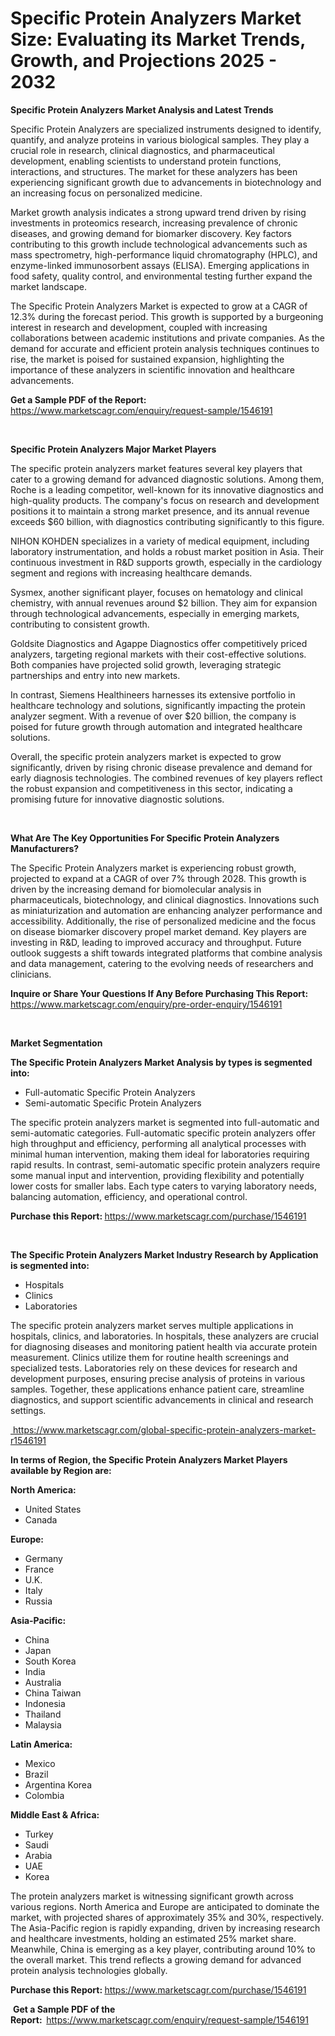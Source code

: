<p><h1>Specific Protein Analyzers Market Size: Evaluating its Market Trends, Growth, and Projections 2025 - 2032</h1></p><p><strong>Specific Protein Analyzers Market Analysis and Latest Trends</strong></p>
<p><p>Specific Protein Analyzers are specialized instruments designed to identify, quantify, and analyze proteins in various biological samples. They play a crucial role in research, clinical diagnostics, and pharmaceutical development, enabling scientists to understand protein functions, interactions, and structures. The market for these analyzers has been experiencing significant growth due to advancements in biotechnology and an increasing focus on personalized medicine.</p><p>Market growth analysis indicates a strong upward trend driven by rising investments in proteomics research, increasing prevalence of chronic diseases, and growing demand for biomarker discovery. Key factors contributing to this growth include technological advancements such as mass spectrometry, high-performance liquid chromatography (HPLC), and enzyme-linked immunosorbent assays (ELISA). Emerging applications in food safety, quality control, and environmental testing further expand the market landscape.</p><p>The Specific Protein Analyzers Market is expected to grow at a CAGR of 12.3% during the forecast period. This growth is supported by a burgeoning interest in research and development, coupled with increasing collaborations between academic institutions and private companies. As the demand for accurate and efficient protein analysis techniques continues to rise, the market is poised for sustained expansion, highlighting the importance of these analyzers in scientific innovation and healthcare advancements.</p></p>
<p><strong>Get a Sample PDF of the Report:&nbsp;</strong> <a href="https://www.marketscagr.com/enquiry/request-sample/1546191?utm_campaign=3292&utm_medium=2&utm_source=Github&utm_content=ia&utm_term=14042025&utm_id=specific-protein-analyzers">https://www.marketscagr.com/enquiry/request-sample/1546191</a></p>
<p>&nbsp;</p>
<p><strong>Specific Protein Analyzers Major Market Players</strong></p>
<p><p>The specific protein analyzers market features several key players that cater to a growing demand for advanced diagnostic solutions. Among them, Roche is a leading competitor, well-known for its innovative diagnostics and high-quality products. The company's focus on research and development positions it to maintain a strong market presence, and its annual revenue exceeds $60 billion, with diagnostics contributing significantly to this figure.</p><p>NIHON KOHDEN specializes in a variety of medical equipment, including laboratory instrumentation, and holds a robust market position in Asia. Their continuous investment in R&D supports growth, especially in the cardiology segment and regions with increasing healthcare demands.</p><p>Sysmex, another significant player, focuses on hematology and clinical chemistry, with annual revenues around $2 billion. They aim for expansion through technological advancements, especially in emerging markets, contributing to consistent growth.</p><p>Goldsite Diagnostics and Agappe Diagnostics offer competitively priced analyzers, targeting regional markets with their cost-effective solutions. Both companies have projected solid growth, leveraging strategic partnerships and entry into new markets.</p><p>In contrast, Siemens Healthineers harnesses its extensive portfolio in healthcare technology and solutions, significantly impacting the protein analyzer segment. With a revenue of over $20 billion, the company is poised for future growth through automation and integrated healthcare solutions.</p><p>Overall, the specific protein analyzers market is expected to grow significantly, driven by rising chronic disease prevalence and demand for early diagnosis technologies. The combined revenues of key players reflect the robust expansion and competitiveness in this sector, indicating a promising future for innovative diagnostic solutions.</p></p>
<p>&nbsp;</p>
<p><strong>What Are The Key Opportunities For Specific Protein Analyzers Manufacturers?</strong></p>
<p><p>The Specific Protein Analyzers market is experiencing robust growth, projected to expand at a CAGR of over 7% through 2028. This growth is driven by the increasing demand for biomolecular analysis in pharmaceuticals, biotechnology, and clinical diagnostics. Innovations such as miniaturization and automation are enhancing analyzer performance and accessibility. Additionally, the rise of personalized medicine and the focus on disease biomarker discovery propel market demand. Key players are investing in R&D, leading to improved accuracy and throughput. Future outlook suggests a shift towards integrated platforms that combine analysis and data management, catering to the evolving needs of researchers and clinicians.</p></p>
<p><strong>Inquire or Share Your Questions If Any Before Purchasing This Report:</strong> <a href="https://www.marketscagr.com/enquiry/pre-order-enquiry/1546191?utm_campaign=3292&utm_medium=2&utm_source=Github&utm_content=ia&utm_term=14042025&utm_id=specific-protein-analyzers">https://www.marketscagr.com/enquiry/pre-order-enquiry/1546191</a></p>
<p>&nbsp;</p>
<p><strong>Market Segmentation</strong></p>
<p><strong>The Specific Protein Analyzers Market Analysis by types is segmented into:</strong></p>
<p><ul><li>Full-automatic Specific Protein Analyzers</li><li>Semi-automatic Specific Protein Analyzers</li></ul></p>
<p><p>The specific protein analyzers market is segmented into full-automatic and semi-automatic categories. Full-automatic specific protein analyzers offer high throughput and efficiency, performing all analytical processes with minimal human intervention, making them ideal for laboratories requiring rapid results. In contrast, semi-automatic specific protein analyzers require some manual input and intervention, providing flexibility and potentially lower costs for smaller labs. Each type caters to varying laboratory needs, balancing automation, efficiency, and operational control.</p></p>
<p><strong>Purchase this Report:&nbsp;</strong><a href="https://www.marketscagr.com/purchase/1546191?utm_campaign=3292&utm_medium=2&utm_source=Github&utm_content=ia&utm_term=14042025&utm_id=specific-protein-analyzers">https://www.marketscagr.com/purchase/1546191</a></p>
<p>&nbsp;</p>
<p><strong>The Specific Protein Analyzers Market Industry Research by Application is segmented into:</strong></p>
<p><ul><li>Hospitals</li><li>Clinics</li><li>Laboratories</li></ul></p>
<p><p>The specific protein analyzers market serves multiple applications in hospitals, clinics, and laboratories. In hospitals, these analyzers are crucial for diagnosing diseases and monitoring patient health via accurate protein measurement. Clinics utilize them for routine health screenings and specialized tests. Laboratories rely on these devices for research and development purposes, ensuring precise analysis of proteins in various samples. Together, these applications enhance patient care, streamline diagnostics, and support scientific advancements in clinical and research settings.</p></p>
<p><a href="https://www.marketscagr.com/global-specific-protein-analyzers-market-r1546191?utm_campaign=3292&utm_medium=2&utm_source=Github&utm_content=ia&utm_term=14042025&utm_id=specific-protein-analyzers">&nbsp;https://www.marketscagr.com/global-specific-protein-analyzers-market-r1546191</a></p>
<p><strong>In terms of Region, the Specific Protein Analyzers Market Players available by Region are:</strong></p>
<p>
    <p> <strong> North America: </strong>
        <ul>
            <li>United States</li>
            <li>Canada</li>
        </ul>
        </p> 
    <p> <strong> Europe: </strong>
        <ul>
            <li>Germany</li>
            <li>France</li>
            <li>U.K.</li>
            <li>Italy</li>
            <li>Russia</li>
        </ul>
        </p> 
    <p> <strong> Asia-Pacific: </strong>
        <ul>
            <li>China</li>
            <li>Japan</li>
            <li>South Korea</li>
            <li>India</li>
            <li>Australia</li>
            <li>China Taiwan</li>
            <li>Indonesia</li>
            <li>Thailand</li>
            <li>Malaysia</li>
        </ul>
        </p> 
    <p> <strong> Latin America: </strong>
        <ul>
            <li>Mexico</li>
            <li>Brazil</li>
            <li>Argentina Korea</li>
            <li>Colombia</li>
        </ul>
        </p> 
    <p> <strong> Middle East & Africa: </strong>
        <ul>
            <li>Turkey</li>
            <li>Saudi</li>
            <li>Arabia</li>
            <li>UAE</li>
            <li>Korea</li>
        </ul>
    </p>
    </p>
<p><p>The protein analyzers market is witnessing significant growth across various regions. North America and Europe are anticipated to dominate the market, with projected shares of approximately 35% and 30%, respectively. The Asia-Pacific region is rapidly expanding, driven by increasing research and healthcare investments, holding an estimated 25% market share. Meanwhile, China is emerging as a key player, contributing around 10% to the overall market. This trend reflects a growing demand for advanced protein analysis technologies globally.</p></p>
<p><strong>Purchase this Report: </strong><a href="https://www.marketscagr.com/purchase/1546191?utm_campaign=3292&utm_medium=2&utm_source=Github&utm_content=ia&utm_term=14042025&utm_id=specific-protein-analyzers">https://www.marketscagr.com/purchase/1546191</a></p>
<p>&nbsp;<strong>Get a Sample PDF of the Report:&nbsp;&nbsp;</strong><a href="https://www.marketscagr.com/enquiry/request-sample/1546191?utm_campaign=3292&utm_medium=2&utm_source=Github&utm_content=ia&utm_term=14042025&utm_id=specific-protein-analyzers">https://www.marketscagr.com/enquiry/request-sample/1546191</a></p>
<p><strong></strong></p>
<p><p></p><p></p><p></p></p>